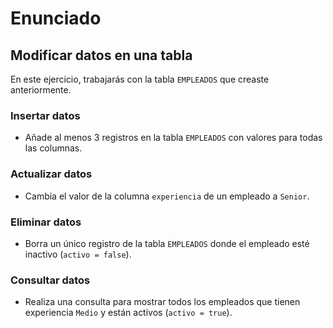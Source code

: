 # Enunciado

## Modificar datos en una tabla

En este ejercicio, trabajarás con la tabla `EMPLEADOS` que creaste anteriormente.

### Insertar datos

- Añade al menos 3 registros en la tabla `EMPLEADOS` con valores para todas las columnas.

### Actualizar datos

- Cambia el valor de la columna `experiencia` de un empleado a `Senior`.

### Eliminar datos

- Borra un único registro de la tabla `EMPLEADOS` donde el empleado esté inactivo (`activo = false`).

### Consultar datos

- Realiza una consulta para mostrar todos los empleados que tienen experiencia `Medio` y están activos (`activo = true`).
